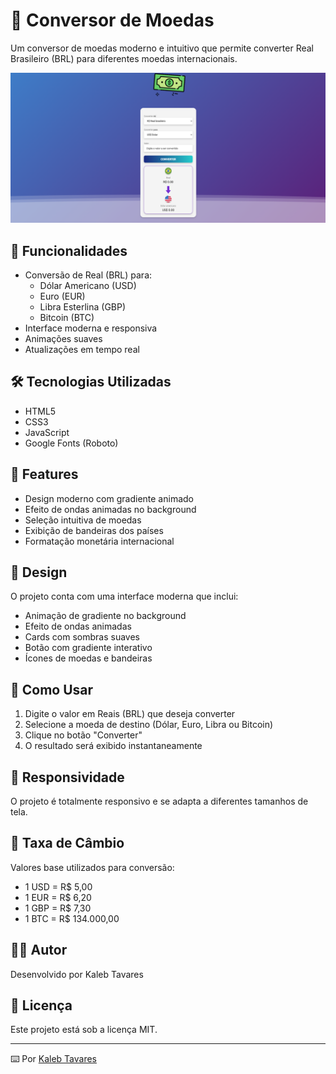 # 💱 Conversor de Moedas

Um conversor de moedas moderno e intuitivo que permite converter Real Brasileiro (BRL) para diferentes moedas internacionais.

![Preview do Projeto](/assets/image/view-desktop.png)

## 🚀 Funcionalidades

- Conversão de Real (BRL) para:
  - Dólar Americano (USD)
  - Euro (EUR)
  - Libra Esterlina (GBP)
  - Bitcoin (BTC)
- Interface moderna e responsiva
- Animações suaves
- Atualizações em tempo real

## 🛠️ Tecnologias Utilizadas

- HTML5
- CSS3
- JavaScript
- Google Fonts (Roboto)

## 💎 Features

- Design moderno com gradiente animado
- Efeito de ondas animadas no background
- Seleção intuitiva de moedas
- Exibição de bandeiras dos países
- Formatação monetária internacional

## 🎨 Design

O projeto conta com uma interface moderna que inclui:
- Animação de gradiente no background
- Efeito de ondas animadas
- Cards com sombras suaves
- Botão com gradiente interativo
- Ícones de moedas e bandeiras

## 🔧 Como Usar

1. Digite o valor em Reais (BRL) que deseja converter
2. Selecione a moeda de destino (Dólar, Euro, Libra ou Bitcoin)
3. Clique no botão "Converter"
4. O resultado será exibido instantaneamente

## 📱 Responsividade

O projeto é totalmente responsivo e se adapta a diferentes tamanhos de tela.

## 🔄 Taxa de Câmbio

Valores base utilizados para conversão:
- 1 USD = R$ 5,00
- 1 EUR = R$ 6,20
- 1 GBP = R$ 7,30
- 1 BTC = R$ 134.000,00

## 👨‍💻 Autor

Desenvolvido por Kaleb Tavares

## 📝 Licença

Este projeto está sob a licença MIT.

---
⌨️ Por [Kaleb Tavares](https://github.com/kalebtavares)
